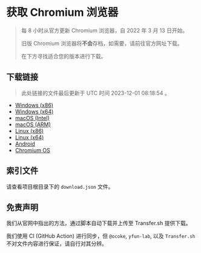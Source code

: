 # 获取 Chromium 浏览器

> 每 8 小时从官方更新 Chromium 浏览器，自 2022 年 3 月 13 日开始。
> 
> 旧版 Chromium 浏览器将**不会**存档，如需要，请前往官方网址下载。
>
> 在下方寻找适合您的版本进行下载。

## 下载链接

> 此处链接的文件最后更新于 UTC 时间 2023-12-01 08:18:54
。

- [Windows (x86)](https://transfer.sh/lblBe9w9o6/Win.zip)
- [Windows (x64)](https://transfer.sh/WKxuFyh2ai/Win_x64.zip)
- [macOS (Intel)](https://transfer.sh/OCFNdF7VJ6/Mac.zip)
- [macOS (ARM)](https://transfer.sh/wzjQlRJUdh/Mac_Arm.zip)
- [Linux (x86)](https://transfer.sh/WlRkw7SjBa/Linux.zip)
- [Linux (x64)](https://transfer.sh/GcAWaDyFKX/Linux_x64.zip)
- [Android](https://transfer.sh/OYqu7FSRkl/Android.zip)
- [Chromium OS](https://transfer.sh/okGyY7qv8W/Linux_ChromiumOS_Full.zip)

## 索引文件

请查看项目根目录下的 `download.json` 文件。

## 免责声明

我们从官网中指出的方法，通过脚本自动下载并上传至 Transfer.sh 提供下载。

我们使用 CI (GitHub Action) 进行同步，但 `@ocoke`, `yfun-lab`, 以及 `Transfer.sh` 不对文件内容进行保证，请自行对其分辨。
